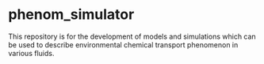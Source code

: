 # phenom_simulator
This repository is for the development of models and simulations which can be used to describe environmental chemical transport phenomenon in various fluids.
